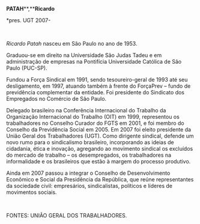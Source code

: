**PATAH****,****Ricardo**

\*pres. UGT 2007-

 

*Ricardo Patah* nasceu em São Paulo no ano de 1953.

Graduou-se em direito na Universidade São Judas Tadeu e em administração
de empresas na Pontifícia Universidade Católica de São Paulo (PUC-SP).

Fundou a Força Sindical em 1991, sendo tesoureiro-geral de 1993 até seu
desligamento, em 1997, atuando também à frente do ForçaPrev – fundo de
previdência complementar da entidade. Foi presidente do Sindicato dos
Empregados no Comércio de São Paulo.

Delegado brasileiro na Conferência Internacional do Trabalho da
Organização Internacional do Trabalho (OIT) em 1999, representou os
trabalhadores no Conselho Curador do FGTS em 2001, e foi membro do
Conselho da Previdência Social em 2005. Em 2007 foi eleito presidente da
União Geral dos Trabalhadores (UGT). Como dirigente sindical, defende um
novo rumo para o sindicalismo brasileiro, incorporando as ideias de
cidadania, ética e inovação, agregando ao movimento sindical os
excluídos do mercado de trabalho – os desempregados, os trabalhadores na
informalidade e os brasileiros que estão à margem do processo produtivo.

Ainda em 2007 passou a integrar o Conselho de Desenvolvimento Econômico
e Social da Presidência da República, que reúne representantes da
sociedade civil: empresários, sindicalistas, políticos e líderes de
movimentos sociais.

 

FONTES: UNIÃO GERAL DOS TRABALHADORES.

 

 

 
